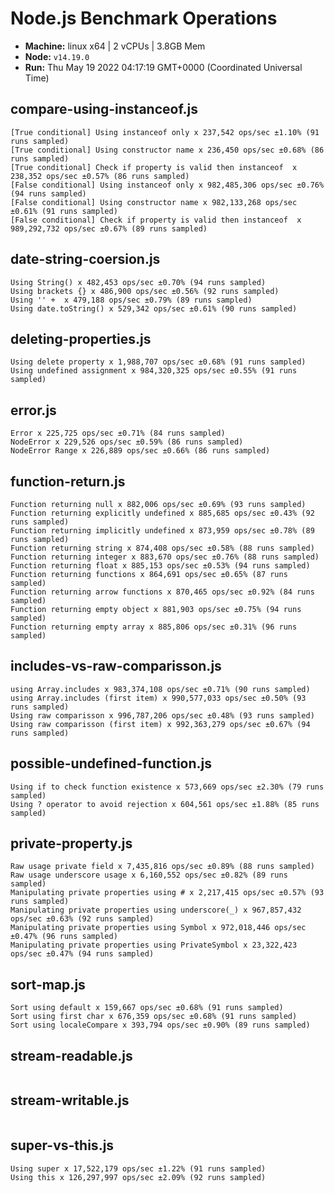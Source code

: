 # Node.js Benchmark Operations

* __Machine:__ linux x64 | 2 vCPUs | 3.8GB Mem
* __Node:__ `v14.19.0`
* __Run:__ Thu May 19 2022 04:17:19 GMT+0000 (Coordinated Universal Time)

## compare-using-instanceof.js
```
[True conditional] Using instanceof only x 237,542 ops/sec ±1.10% (91 runs sampled)
[True conditional] Using constructor name x 236,450 ops/sec ±0.68% (86 runs sampled)
[True conditional] Check if property is valid then instanceof  x 238,352 ops/sec ±0.57% (86 runs sampled)
[False conditional] Using instanceof only x 982,485,306 ops/sec ±0.76% (94 runs sampled)
[False conditional] Using constructor name x 982,133,268 ops/sec ±0.61% (91 runs sampled)
[False conditional] Check if property is valid then instanceof  x 989,292,732 ops/sec ±0.67% (89 runs sampled)
```
## date-string-coersion.js
```
Using String() x 482,453 ops/sec ±0.70% (94 runs sampled)
Using brackets {} x 486,900 ops/sec ±0.56% (92 runs sampled)
Using '' +  x 479,188 ops/sec ±0.79% (89 runs sampled)
Using date.toString() x 529,342 ops/sec ±0.61% (90 runs sampled)
```
## deleting-properties.js
```
Using delete property x 1,988,707 ops/sec ±0.68% (91 runs sampled)
Using undefined assignment x 984,320,325 ops/sec ±0.55% (91 runs sampled)
```
## error.js
```
Error x 225,725 ops/sec ±0.71% (84 runs sampled)
NodeError x 229,526 ops/sec ±0.59% (86 runs sampled)
NodeError Range x 226,889 ops/sec ±0.66% (86 runs sampled)
```
## function-return.js
```
Function returning null x 882,006 ops/sec ±0.69% (93 runs sampled)
Function returning explicitly undefined x 885,685 ops/sec ±0.43% (92 runs sampled)
Function returning implicitly undefined x 873,959 ops/sec ±0.78% (89 runs sampled)
Function returning string x 874,408 ops/sec ±0.58% (88 runs sampled)
Function returning integer x 883,670 ops/sec ±0.76% (88 runs sampled)
Function returning float x 885,153 ops/sec ±0.53% (94 runs sampled)
Function returning functions x 864,691 ops/sec ±0.65% (87 runs sampled)
Function returning arrow functions x 870,465 ops/sec ±0.92% (84 runs sampled)
Function returning empty object x 881,903 ops/sec ±0.75% (94 runs sampled)
Function returning empty array x 885,806 ops/sec ±0.31% (96 runs sampled)
```
## includes-vs-raw-comparisson.js
```
using Array.includes x 983,374,108 ops/sec ±0.71% (90 runs sampled)
using Array.includes (first item) x 990,577,033 ops/sec ±0.50% (93 runs sampled)
Using raw comparisson x 996,787,206 ops/sec ±0.48% (93 runs sampled)
Using raw comparisson (first item) x 992,363,279 ops/sec ±0.67% (94 runs sampled)
```
## possible-undefined-function.js
```
Using if to check function existence x 573,669 ops/sec ±2.30% (79 runs sampled)
Using ? operator to avoid rejection x 604,561 ops/sec ±1.88% (85 runs sampled)
```
## private-property.js
```
Raw usage private field x 7,435,816 ops/sec ±0.89% (88 runs sampled)
Raw usage underscore usage x 6,160,552 ops/sec ±0.82% (89 runs sampled)
Manipulating private properties using # x 2,217,415 ops/sec ±0.57% (93 runs sampled)
Manipulating private properties using underscore(_) x 967,857,432 ops/sec ±0.63% (92 runs sampled)
Manipulating private properties using Symbol x 972,018,446 ops/sec ±0.47% (96 runs sampled)
Manipulating private properties using PrivateSymbol x 23,322,423 ops/sec ±0.47% (94 runs sampled)
```
## sort-map.js
```
Sort using default x 159,667 ops/sec ±0.68% (91 runs sampled)
Sort using first char x 676,359 ops/sec ±0.68% (91 runs sampled)
Sort using localeCompare x 393,794 ops/sec ±0.90% (89 runs sampled)
```
## stream-readable.js
```
```
## stream-writable.js
```
```
## super-vs-this.js
```
Using super x 17,522,179 ops/sec ±1.22% (91 runs sampled)
Using this x 126,297,997 ops/sec ±2.09% (92 runs sampled)
```
